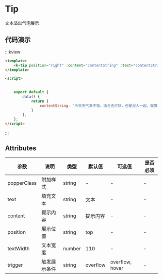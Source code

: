 # Tip

文本溢出气泡展示

## 代码演示

:::kview 

```html
<template>
    <k-tip position="right" :content="contentString" :text="contentString"></k-tip>
</template>

<script>
    
    
    export default {
        data() {
            return {
                contentString: "今天天气真不错，适合去打球，但是没人一起，就算了吧",
            }
        },
    };
</script>
```
:::


##  Attributes
<div class="markdown-table">

|  参数  |  说明   | 类型  | 默认值| 可选值 | 是否必须|
|-------|---------|------|--------|----------|----|
|popperClass|附加样式|string|-|-|-|
|text|填充文本|string|文本|-|-|
|content|提示内容|string|提示内容|-|-|
|position|展示位置|string|top|-|-|
|textWidth|文本宽度|number|110|-|-|
|trigger|触发展示条件|string|overflow|overflow, hover|-|

</div>


